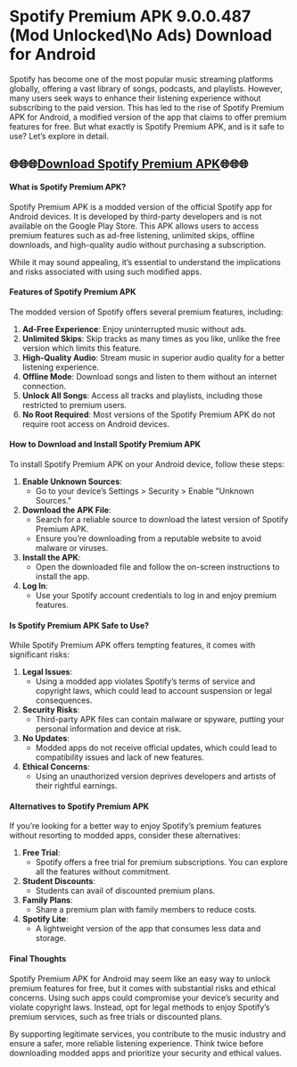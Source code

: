 # Spotify Premium APK 9.0.0.487 (Mod Unlocked\No Ads) Download for Android

Spotify has become one of the most popular music streaming platforms globally, offering a vast library of songs, podcasts, and playlists. However, many users seek ways to enhance their listening experience without subscribing to the paid version. This has led to the rise of Spotify Premium APK for Android, a modified version of the app that claims to offer premium features for free. But what exactly is Spotify Premium APK, and is it safe to use? Let’s explore in detail.

## 🌐🌐🌐[Download Spotify Premium APK](https://modcombo.com/spotify-premium.html)🌐🌐🌐

#### What is Spotify Premium APK?
Spotify Premium APK is a modded version of the official Spotify app for Android devices. It is developed by third-party developers and is not available on the Google Play Store. This APK allows users to access premium features such as ad-free listening, unlimited skips, offline downloads, and high-quality audio without purchasing a subscription.

While it may sound appealing, it’s essential to understand the implications and risks associated with using such modified apps.

#### Features of Spotify Premium APK
The modded version of Spotify offers several premium features, including:

1. **Ad-Free Experience**: Enjoy uninterrupted music without ads.
2. **Unlimited Skips**: Skip tracks as many times as you like, unlike the free version which limits this feature.
3. **High-Quality Audio**: Stream music in superior audio quality for a better listening experience.
4. **Offline Mode**: Download songs and listen to them without an internet connection.
5. **Unlock All Songs**: Access all tracks and playlists, including those restricted to premium users.
6. **No Root Required**: Most versions of the Spotify Premium APK do not require root access on Android devices.

#### How to Download and Install Spotify Premium APK
To install Spotify Premium APK on your Android device, follow these steps:

1. **Enable Unknown Sources**:
   - Go to your device’s Settings > Security > Enable "Unknown Sources."
2. **Download the APK File**:
   - Search for a reliable source to download the latest version of Spotify Premium APK.
   - Ensure you’re downloading from a reputable website to avoid malware or viruses.
3. **Install the APK**:
   - Open the downloaded file and follow the on-screen instructions to install the app.
4. **Log In**:
   - Use your Spotify account credentials to log in and enjoy premium features.

#### Is Spotify Premium APK Safe to Use?
While Spotify Premium APK offers tempting features, it comes with significant risks:

1. **Legal Issues**:
   - Using a modded app violates Spotify’s terms of service and copyright laws, which could lead to account suspension or legal consequences.
2. **Security Risks**:
   - Third-party APK files can contain malware or spyware, putting your personal information and device at risk.
3. **No Updates**:
   - Modded apps do not receive official updates, which could lead to compatibility issues and lack of new features.
4. **Ethical Concerns**:
   - Using an unauthorized version deprives developers and artists of their rightful earnings.

#### Alternatives to Spotify Premium APK
If you’re looking for a better way to enjoy Spotify’s premium features without resorting to modded apps, consider these alternatives:

1. **Free Trial**:
   - Spotify offers a free trial for premium subscriptions. You can explore all the features without commitment.
2. **Student Discounts**:
   - Students can avail of discounted premium plans.
3. **Family Plans**:
   - Share a premium plan with family members to reduce costs.
4. **Spotify Lite**:
   - A lightweight version of the app that consumes less data and storage.

#### Final Thoughts
Spotify Premium APK for Android may seem like an easy way to unlock premium features for free, but it comes with substantial risks and ethical concerns. Using such apps could compromise your device’s security and violate copyright laws. Instead, opt for legal methods to enjoy Spotify’s premium services, such as free trials or discounted plans.

By supporting legitimate services, you contribute to the music industry and ensure a safer, more reliable listening experience. Think twice before downloading modded apps and prioritize your security and ethical values.
